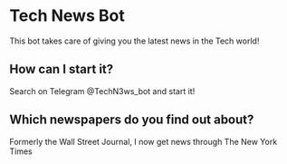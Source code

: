 # Tech News Bot
This bot takes care of giving you the latest news in the Tech world!
## How can I start it?
  Search on Telegram @TechN3ws_bot and start it!
## Which newspapers do you find out about?
  Formerly the Wall Street Journal, I now get news through The New York Times
